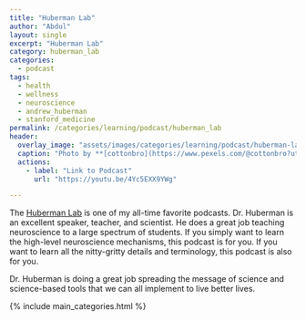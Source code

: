 ```yaml
---
title: "Huberman Lab"
author: "Abdul"
layout: single
excerpt: "Huberman Lab"
category: huberman_lab
categories:
  - podcast
tags:
  - health
  - wellness
  - neuroscience
  - andrew_huberman
  - stanford_medicine
permalink: /categories/learning/podcast/huberman_lab
header:
  overlay_image: "assets/images/categories/learning/podcast/huberman-lab/main-huberman-lab.jpeg"
  caption: "Photo by **[cottonbro](https://www.pexels.com/@cottonbro?utm_content=attributionCopyText&utm_medium=referral&utm_source=pexels)** from **[Pexels](https://www.pexels.com/photo/mri-images-of-the-brain-5723883/?utm_content=attributionCopyText&utm_medium=referral&utm_source=pexels)**"
  actions:
    - label: "Link to Podcast"
      url: "https://youtu.be/4Yc5EXX9YWg"

---
```

The [Huberman Lab](https://www.youtube.com/c/AndrewHubermanLab) is one of my all-time favorite podcasts. Dr. Huberman is an excellent speaker, teacher, and scientist. He does a great job teaching neuroscience to a large spectrum of students. If you simply want to learn the high-level neuroscience mechanisms, this podcast is for you. If you want to learn all the nitty-gritty details and terminology, this podcast is also for you.

Dr. Huberman is doing a great job spreading the message of science and science-based tools that we can all implement to live better lives.

{% include main_categories.html %}